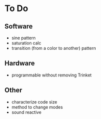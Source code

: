 # To Do

## Software
* sine pattern
* saturation calc
* transition (from a color to another) pattern

## Hardware
* programmable without removing Trinket

## Other
* characterize code size
* method to change modes
* sound reactive
